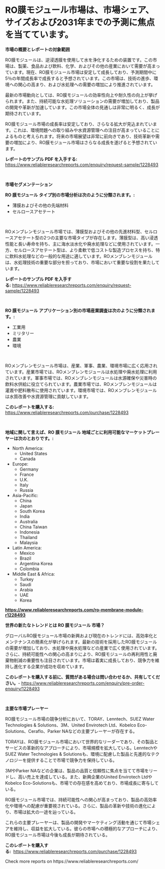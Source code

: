 <p><h1>RO膜モジュール市場は、市場シェア、サイズおよび2031年までの予測に焦点を当てています。</h1></p><p><strong>市場の概要とレポートの対象範囲</strong></p>
<p><p>RO膜モジュールは、逆浸透膜を使用して水を浄化するための装置です。この市場は、製薬、食品および飲料、化学、およびその他の産業において需要が高まっています。現在、RO膜モジュール市場は安定して成長しており、予測期間中に5％の年間成長率で成長すると予想されています。この市場は、技術の進歩、環境への関心の高まり、および水処理への需要の増加により推進されています。</p><p>最新の市場動向としては、RO膜モジュールの効率性向上や耐久性の向上が挙げられます。また、持続可能な水処理ソリューションの需要が増加しており、製品の開発や革新が加速しています。この市場全体の見通しは非常に明るく、成長が期待されています。</p><p>RO膜モジュール市場の成長率は安定しており、さらなる拡大が見込まれています。これは、環境問題への取り組みや水資源管理への注目が高まっていることによるものと考えられます。将来の市場展望は非常に前向きであり、技術革新や需要の増加により、RO膜モジュール市場はさらなる成長を遂げると予想されています。</p></p>
<p><strong>レポートのサンプル PDF を入手する:</strong> <a href="https://www.reliableresearchreports.com/enquiry/request-sample/1228493">https://www.reliableresearchreports.com/enquiry/request-sample/1228493</a></p>
<p>&nbsp;</p>
<p><strong>市場セグメンテーション</strong></p>
<p><strong>RO 膜モジュール タイプ別の市場分析は次のように分類されます。:</strong></p>
<p><ul><li>薄膜およびその他の先端材料</li><li>セルロースアセテート</li></ul></p>
<p>&nbsp;</p>
<p><p>ROメンブレンモジュール市場では、薄膜型およびその他の先進材料型、セルロースアセテート型の2つの主要な市場タイプが存在します。薄膜型は、高い浸透性能と長い寿命を持ち、主に海水淡水化や廃水処理などに使用されています。一方、セルロースアセテート型は、より柔軟で低コストな製造プロセスを持ち、特に飲料水処理などの一般的な用途に適しています。ROメンブレンモジュールは、水処理技術の重要な部分を担っており、市場において重要な役割を果たしています。</p></p>
<p><strong>レポートのサンプル PDF を入手する:</strong>&nbsp;<a href="https://www.reliableresearchreports.com/enquiry/request-sample/1228493">https://www.reliableresearchreports.com/enquiry/request-sample/1228493</a></p>
<p>&nbsp;</p>
<p><strong> RO 膜モジュール アプリケーション別の市場産業調査は次のように分類されます。:</strong></p>
<p><ul><li>工業用</li><li>ミリタリー</li><li>農業</li><li>環境</li></ul></p>
<p>&nbsp;</p>
<p><p>ROメンブレンモジュール市場は、産業、軍事、農業、環境市場に広く応用されています。産業市場では、ROメンブレンモジュールは水処理や廃水処理に利用されています。軍事市場では、ROメンブレンモジュールは水源確保や災害時の飲料水供給に役立てられています。農業市場では、ROメンブレンモジュールは灌漑や肥料散布に使用されています。環境市場では、ROメンブレンモジュールは水質改善や水資源管理に貢献しています。</p></p>
<p><strong>このレポートを購入する:</strong>&nbsp; <a href="https://www.reliableresearchreports.com/purchase/1228493">https://www.reliableresearchreports.com/purchase/1228493</a></p>
<p>&nbsp;</p>
<p><strong>地域に関して言えば、RO 膜モジュール 地域ごとに利用可能なマーケットプレーヤーは次のとおりです。:</strong></p>
<p><ul>
    <li>
        North America:
        <ul>
            <li>United States</li>
            <li>Canada</li>
        </ul>
    </li>
    <li>
        Europe:
        <ul>
            <li>Germany</li>
            <li>France</li>
            <li>U.K.</li>
            <li>Italy</li>
            <li>Russia</li>
        </ul>
    </li>
    <li>
        Asia-Pacific:
        <ul>
            <li>China</li>
            <li>Japan</li>
            <li>South Korea</li>
            <li>India</li>
            <li>Australia</li>
            <li>China Taiwan</li>
            <li>Indonesia</li>
            <li>Thailand</li>
            <li>Malaysia</li>
        </ul>
    </li>
    <li>
        Latin America:
        <ul>
            <li>Mexico</li>
            <li>Brazil</li>
            <li>Argentina Korea</li>
            <li>Colombia</li>
        </ul>
    </li>
    <li>
        Middle East & Africa:
        <ul>
            <li>Turkey</li>
            <li>Saudi</li>
            <li>Arabia</li>
            <li>UAE</li>
            <li>Korea</li>
        </ul>
    </li>
    </ul></p>
<p><strong><a href="https://www.reliableresearchreports.com/ro-membrane-module-r1228493">https://www.reliableresearchreports.com/ro-membrane-module-r1228493</a></strong>&nbsp;</p>
<p><strong>世界の新たなトレンドとは RO 膜モジュール 市場？</strong></p>
<p><p>グローバルRO膜モジュール市場の新興および現在のトレンドには、高効率化とメンテナンスの簡素化が挙げられます。最新の技術を採用したRO膜モジュールの需要が増加しており、水処理や廃水処理などの産業で広く使用されています。さらに、持続可能性への関心の高まりにより、RO膜モジュールの再利用性と廃棄物削減の重要性も注目されています。市場は着実に成長しており、競争力を維持し進化する企業が成功を収めています。</p></p>
<p><strong>このレポートを購入する前に、質問がある場合は問い合わせるか、共有してください。</strong>- <a href="https://www.reliableresearchreports.com/enquiry/pre-order-enquiry/1228493">https://www.reliableresearchreports.com/enquiry/pre-order-enquiry/1228493</a></p>
<p>&nbsp;</p>
<p><strong>主要な市場プレーヤー</strong></p>
<p><p>RO膜モジュール市場の競争分析において、TORAY、Lenntech、SUEZ Water Technologies & Solutions、3M、United Envirotech Ltd、Kobelco Eco-Solutions、Ceraflo、Parker NAなどの主要プレーヤーが存在する。</p><p>TORAYは、RO膜モジュール市場において世界的なリーダーであり、その製品とサービスの革新的なアプローチにより、市場規模を拡大している。LenntechやSUEZ Water Technologies & Solutionsも、環境に配慮した製品と先進的なテクノロジーを提供することで市場で競争力を保持している。</p><p>3MやParker NAなどの企業は、製品の品質と信頼性に焦点を当てて市場をリードし、高い売上を達成している。また、新興企業のUnited Envirotech LtdやKobelco Eco-Solutionsも、市場での存在感を高めており、市場成長に寄与している。</p><p>RO膜モジュール市場では、持続可能性への関心が高まっており、製品の高効率化や環境への配慮が重要視されている。さらに、製品の革新や技術の進化により、市場は拡大の一途を辿っている。</p><p>これらの主要プレーヤーは、製品の開発やマーケティング活動を通じて市場シェアを維持し、収益を拡大している。彼らの市場への積極的なアプローチにより、RO膜モジュール市場は今後も成長が期待されている。</p></p>
<p><strong>このレポートを購入する:</strong>&nbsp;&nbsp;<a href="https://www.reliableresearchreports.com/purchase/1228493">https://www.reliableresearchreports.com/purchase/1228493</a></p>
<p>Check more reports on https://www.reliableresearchreports.com/</p>